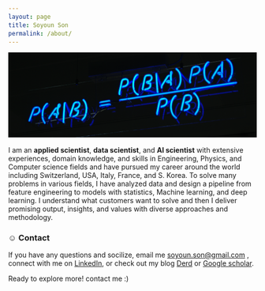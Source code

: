 ```yaml
---
layout: page
title: Soyoun Son
permalink: /about/
---
```

<img src="/images/bayesian_crop.png" width=770>


I am an **applied scientist**, **data scientist**, and **AI scientist** with extensive experiences, domain knowledge, and skills in Engineering, Physics, and Computer science fields and have pursued my career around the world including Switzerland, USA, Italy, France, and S. Korea. To solve many problems in various fields, I have analyzed data and design a pipeline from feature engineering to models with statistics, Machine learning, and deep learning. I understand what customers want to solve and then I deliver promising output, insights, and values with diverse approaches and methodology. 
 
 
### ☺︎ Contact
If you have any questions and socilize, email me soyoun.son@gmail.com , connect with me on [LinkedIn](https://www.linkedin.com/in/soyounson/), or check out my blog [Derd](https://soyounson.github.io/) or [Google scholar](https://scholar.google.com/citations?user=zSov-DoAAAAJ&hl=en). 


Ready to explore more! contact me :)
 
 
 
<!---  
<p align="center">
 <img src="/images/elmo_bubble.gif" width="300">
</p> 

[Giphy](https://giphy.com/search/sesame-street)
 

### 📍 Where I have worked and studied ...

    ◦ 2013 - 2016 🇨🇭 ETH Zurich, Switzerland   
    ◦ 2016 🇮🇹 politecnico di torino, Turin Italy                         
    ◦ 2016 - 2019 🇺🇸 LANL, NM USA                       
    ◦ 2019 - 2021 🇫🇷 ISTerre; UGA, Grenoble France 
    ◦ 2021 - 

### 🌴 Areas of Expertise
+ Data Science
+ Statistics for Machine Learning
+ Machine & Deep learning
+ Geophysics
+ Signal processing
+ Fluid dynamics, especially Computational Fluid Dyanamics (CFD)

### 🍋 Current Areas of Interest (2022)
+ NLP (Natural Language Processing)
+ Kaggle
+ be Trilingual 🗣
+ Self-supervised Learning
+ Cocre
-->

